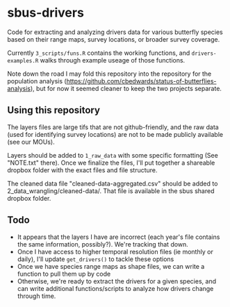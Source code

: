 # sbus-drivers

Code for extracting and analyzing drivers data for various butterfly species based on their range maps, survey locations, or broader survey coverage. 

Currently `3_scripts/funs.R` contains the working functions, and `drivers-examples.R` walks through example useage of those functions.

Note down the road I may fold this repository into the repository for the population analysis (https://github.com/cbedwards/status-of-butterflies-analysis), but for now it seemed cleaner to keep the two projects separate.

## Using this repository

The layers files are large tifs that are not github-friendly, and the raw data (used for identifying survey locations) are not to be made publicly available (see our MOUs). 

Layers should be added to `1_raw_data` with some specific formatting (See "NOTE.txt" there). Once we finalize the files, I'll put together a shareable dropbox folder with the exact files and file structure.

The cleaned data file "cleaned-data-aggregated.csv" should be added to 2_data_wrangling/cleaned-data/. That file is available in the sbus shared dropbox folder.

## Todo

- It appears that the layers I have are incorrect (each year's file contains the same information, possibly?). We're tracking that down.
- Once I have access to higher temporal resolution files (ie monthly or daily), I'll update `get_drivers()` to tackle these options
- Once we have species range maps as shape files, we can write a function to pull them up by code
- Otherwise, we're ready to extract the drivers for a given species, and can write additional functions/scripts to analyze how drivers change through time.
